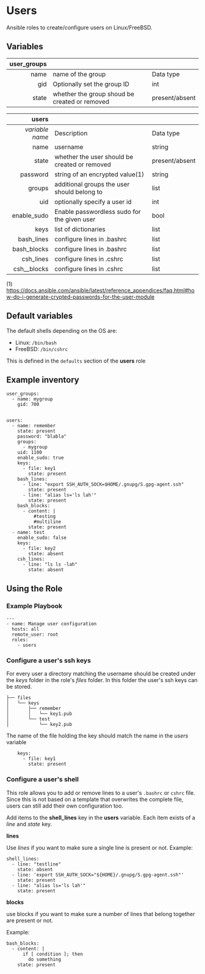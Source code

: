 # Users
Ansible roles to create/configure users on Linux/FreeBSD.

## Variables 
| user_groups  |                                               |                |
| ---:         |---                                            |---             |
| name         | name of the group                             | Data type      |
| gid          | Optionally set the group ID                   | int            |
| state        | whether the group shoud be created or removed | present/absent |


| users            |   |    |
| ---:             |---| ---|
| _variable name_    | Description                                   | Data type       | 
| name             | username                                      | string          |
| state            | whether the user should be created or removed | present/absent  |
| password         | string of an encrypted value(1)               | string          |
| groups           | additional groups the user should belong to   | list            |
| uid              | optionally specify a user id                  | int             |
| enable_sudo      | Enable passwordless sudo for the given user   | bool            |
| keys             | list of dictionaries                          | list            |
| bash_lines       | configure lines in .bashrc                    | list            |
| bash_blocks      | configure lines in .bashrc                    | list            |
| csh_lines        | configure lines in .cshrc                     | list            |
| csh__blocks      | configure lines in .cshrc                     | list            |

(1) https://docs.ansible.com/ansible/latest/reference_appendices/faq.html#how-do-i-generate-crypted-passwords-for-the-user-module

## Default variables
The default shells depending on the OS are:

- Linux: `/bin/bash`
- FreeBSD: `/bin/cshrc`

This is defined in the `defaults` section of the **users** role


## Example inventory
```
user_groups:
  - name: mygroup
    gid: 700


users:
  - name: remember
    state: present
    password: "blabla"
    groups:
      - mygroup
    uid: 1100
    enable_sudo: true
    keys:
      - file: key1
        state: present
    bash_lines:
      - line: "export SSH_AUTH_SOCK=$HOME/.gnupg/S.gpg-agent.ssh"
        state: present
      - line: "alias ls='ls lah'"
        state: present
    bash_blocks:
      - content: |
          #testing
          #multiline
        state: present
  - name: test
    enable_sudo: false
    keys:
      - file: key2
        state: absent
    csh_lines:
      - line: "ls ls -lah"
        state: absent
```
## Using the Role
### Example Playbook
```
---
- name: Manage user configuration
  hosts: all
  remote_user: root
  roles:
    - users
```
### Configure a user's ssh keys
For every user a directory matching the username should be created under the _keys_ folder in the role's _files_ folder. In this folder the user's ssh keys can be stored.

```
├── files
│   └── keys
│       ├── remember
│       │   └── key1.pub
│       └── test
│           └── key2.pub
```
The name of the file holding the key should match the name in the _users_ variable

```
    keys:
      - file: key1
        state: present
```

### Configure a user's shell
This role allows you to add or remove lines to a user's `.bashrc` or `cshrc` file. Since this is not based on a template that overwrites the complete file, users can still add their own configuration too.

Add items to the **shell_lines** key in the **users** variable. Each item exists of a _line_ and _state_ key.

**lines**

Use _lines_ if you want to make sure a single line is present or not.
Example:
```
shell_lines:
  - line: "testline"
    state: absent
  - line: 'export SSH_AUTH_SOCK="${HOME}/.gnupg/S.gpg-agent.ssh"'
    state: present
  - line: "alias ls='ls lah'"
    state: present
```

**blocks**

use blocks if you want to make sure a number of lines that belong together are
present or not.

Example:
```
bash_blocks:
  - content: |
      if [ condition ]; then
        do something
    state: present
```
